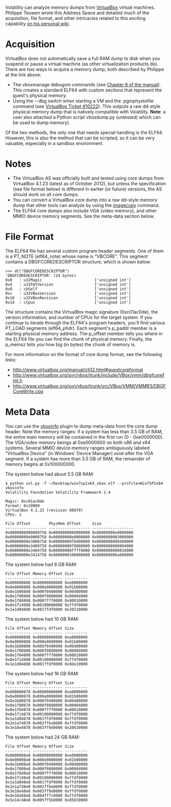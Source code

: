 Volatility can analyze memory dumps from [VirtualBox](https://www.virtualbox.org/) virtual machines. Philippe Teuwen wrote this Address Space and detailed much of the acquisition, file format, and other intricacies related to this exciting capability [on his personal wiki](http://wiki.yobi.be/wiki/RAM_analysis). 

# Acquisition

VirtualBox does not automatically save a full RAM dump to disk when you suspend or pause a virtual machine (as other virtualization products do). There are two ways to acquire a memory dump, both described by Philippe at the link above:

- The vboxmanage debugvm commands (see [Chapter 8 of the manual](http://www.virtualbox.org/manual/ch08.html#vboxmanage-debugvm)). This creates a standard ELF64 with custom sections that represent the guest's physical memory.
- Using the --dbg switch when starting a VM and the .pgmphystofile command (see [VirtualBox Ticket #10222](https://www.virtualbox.org/ticket/10222)). This outputs a raw dd-style physical memory dump that is natively compatible with Volatility. **Note**: a user also attached a Python script vboxdump.py (untested) which can be used to dump memory).

Of the two methods, the only one that needs special handling is the ELF64. However, this is also the method that can be scripted, so it can be very valuable, especially in a sandbox environment. 

# Notes

- The VirtualBox AS was officially built and tested using core dumps from VirtualBox 4.1.23 (latest as of October 2012), but unless the specification (see file format below) is different in earlier (or future) versions, the AS should work on all core dumps.
- You can convert a VirtualBox core dump into a raw dd-style memory dump that other tools can analyze by using the [imagecopy](Command-Reference#imagecopy) command.
- The ELF64 core dumps also include VGA (video memory), and other MMIO device memory segments. See the meta-data section below.

# File Format

The ELF64 file has several custom program header segments. One of them is a PT_NOTE (elf64_note) whose name is "VBCORE". This segment contains a DBGFCOREDESCRIPTOR structure, which is shown below:

    >>> dt("DBGFCOREDESCRIPTOR")
    'DBGFCOREDESCRIPTOR' (24 bytes)
    0x0   : u32Magic                       ['unsigned int']
    0x4   : u32FmtVersion                  ['unsigned int']
    0x8   : cbSelf                         ['unsigned int']
    0xc   : u32VBoxVersion                 ['unsigned int']
    0x10  : u32VBoxRevision                ['unsigned int']
    0x14  : cCpus                          ['unsigned int']

The structure contains the VirtualBox magic signature (0xc01ac0de), the version information, and number of CPUs for the target system. If you continue to iterate through the ELF64's program headers, you'll find various PT_LOAD segments (elf64_phdr). Each segment's p_paddr member is a starting physical memory address. The p_offset member tells you where in the ELF64 file you can find the chunk of physical memory. Finally, the p_memsz tells you how big (in bytes) the chunk of memory is. 

For more information on the format of core dump format, see the following links:

- http://www.virtualbox.org/manual/ch12.html#guestcoreformat
- http://www.virtualbox.org/svn/vbox/trunk/include/VBox/vmm/dbgfcorefmt.h
- http://www.virtualbox.org/svn/vbox/trunk/src/VBox/VMM/VMMR3/DBGFCoreWrite.cpp

# Meta Data

You can use the [vboxinfo](Command-Reference23#vboxinfo) plugin to dump meta-data from the core dump header. Note the memory ranges: if a system has less than 3.5 GB of RAM, the entire main memory will be contained in the first run (0 - 0xe0000000). The VGA/video memory beings at 0xe0000000 on both x86 and x64 systems. Several MMIO device memory ranges ambiguously labeled "VirtualBox Device" (in Windows' Device Manager) exist after the VGA segment. If a system has more than 3.5 GB of RAM, the remainder of memory begins at 0x100000000. 

The system below had about 5.5 GB RAM:

    $ python vol.py -f ~/Desktop/win7sp1x64_vbox.elf --profile=Win7SP1x64 vboxinfo 
    Volatility Foundation Volatility Framework 2.4
    
    Magic: 0xc01ac0de
    Format: 0x10000
    VirtualBox 4.1.23 (revision 80870)
    CPUs: 1
    
    File Offset        PhysMem Offset     Size              
    ------------------ ------------------ ------------------
    0x0000000000000758 0x0000000000000000 0x00000000e0000000
    0x00000000e0000758 0x00000000e0000000 0x0000000003000000
    0x00000000e3000758 0x00000000f0400000 0x0000000000400000
    0x00000000e3400758 0x00000000f0800000 0x0000000000004000
    0x00000000e3404758 0x00000000ffff0000 0x0000000000010000
    0x00000000e3414758 0x0000000100000000 0x000000006a600000

The system below had 8 GB RAM: 

    File Offset Memory Offset Size      
    ----------- ------------- ----------
    0x000000808 0x00000000000 0xe0000000
    0x0e0000808 0x000e0000000 0x01b00000
    0x0e1b00808 0x000f0400000 0x00400000
    0x0e1f00808 0x000f0800000 0x00004000
    0x0e1f04808 0x000ffff0000 0x00010000
    0x0e1f14808 0x00100000000 0xffdf0000
    0x1e1d04808 0x001ffdf0000 0x20210000

The system below had 10 GB RAM:
 
    File Offset Memory Offset Size      
    ----------- ------------- ----------
    0x000000808 0x00000000000 0xe0000000
    0x0e0000808 0x000e0000000 0x01b00000
    0x0e1b00808 0x000f0400000 0x00400000
    0x0e1f00808 0x000f0800000 0x00004000
    0x0e1f04808 0x000ffff0000 0x00010000
    0x0e1f14808 0x00100000000 0xffdf0000
    0x1e1d04808 0x001ffdf0000 0x9de10000
 
The system below had 16 GB RAM:

	File Offset Memory Offset Size      
	----------- ------------- ----------
	0x000000878 0x00000000000 0xe0000000
	0x0e0000878 0x000e0000000 0x01b00000
	0x0e1b00878 0x000f0400000 0x00400000
	0x0e1f00878 0x000f0800000 0x00004000
	0x0e1f04878 0x000ffff0000 0x00010000
	0x0e1f14878 0x00100000000 0xffdf0000
	0x1e1d04878 0x001ffdf0000 0xffdf0000
	0x2e1af4878 0x002ffbe0000 0xffdf0000
	0x3e18e4878 0x003ff9d0000 0x20630000
 
The system below had 24 GB RAM: 

    File Offset Memory Offset Size      
    ----------- ------------- ----------
    0x0000008e8 0x00000000000 0xe0000000
    0x0e00008e8 0x000e0000000 0x01b00000
    0x0e1b008e8 0x000f0400000 0x00400000
    0x0e1f008e8 0x000f0800000 0x00004000
    0x0e1f048e8 0x000ffff0000 0x00010000
    0x0e1f148e8 0x00100000000 0xffdf0000
    0x1e1d048e8 0x001ffdf0000 0xffdf0000
    0x2e1af48e8 0x002ffbe0000 0xffdf0000
    0x3e18e48e8 0x003ff9d0000 0xffdf0000
    0x4e16d48e8 0x004ff7c0000 0xffdf0000
    0x5e14c48e8 0x005ff5b0000 0x05b50000

